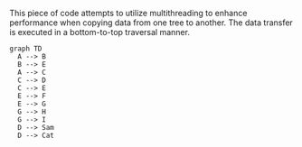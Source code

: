 This piece of code attempts to utilize multithreading to enhance performance when copying data from one tree to another. The data transfer is executed in a bottom-to-top traversal manner.
```mermaid
graph TD
  A --> B
  B --> E
  A --> C
  C --> D
  C --> E
  E --> F
  E --> G
  G --> H
  G --> I
  D --> Sam
  D --> Cat
```
